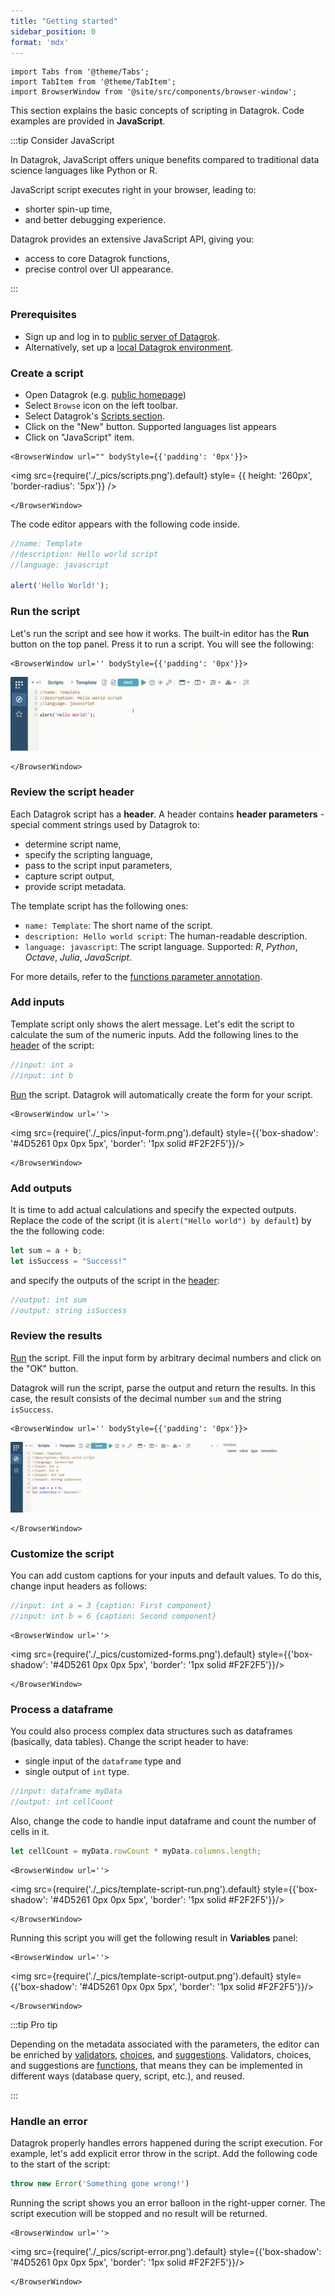 ```yaml
---
title: "Getting started"
sidebar_position: 0
format: 'mdx'
---
```


```mdx-code-block
import Tabs from '@theme/Tabs';
import TabItem from '@theme/TabItem';
import BrowserWindow from '@site/src/components/browser-window';
```

This section explains the basic concepts of scripting in Datagrok.
Code examples are provided in **JavaScript**.

:::tip Consider JavaScript

In Datagrok, JavaScript offers unique benefits compared to traditional
data science languages like Python or R.

JavaScript script executes right in your browser, leading to:

* shorter spin-up time,
* and better debugging experience.

Datagrok provides an extensive JavaScript API, giving you:

* access to core Datagrok functions,
* precise control over UI appearance.

:::

### Prerequisites

* Sign up and log in to [public server of Datagrok](https://public.datagrok.ai/).
* Alternatively, set up a [local Datagrok environment](../../deploy/docker-compose/docker-compose.md).

### Create a script

<div style = {{ display: 'flex' }}>

<div style = {{ width: '50%' }}>

* Open Datagrok (e.g. [public homepage](https://public.datagrok.ai/))
* Select `Browse` icon on the left toolbar.
* Select Datagrok's [Scripts section](https://public.datagrok.ai/scripts).
* Click on the "New" button. Supported languages list appears
* Click on "JavaScript" item.

</div>

<div style = {{ width: '50%', display: 'flex', gap: '20px', 'justify-content': 'end' }}>

```mdx-code-block
<BrowserWindow url="" bodyStyle={{'padding': '0px'}}>
```

<img
  src={require('./_pics/scripts.png').default}
  style= {{ height: '260px', 'border-radius': '5px'}}
/>

```mdx-code-block
</BrowserWindow>
```

</div>

</div>

The code editor appears with the following code inside.

```javascript title="Default javascript script"
//name: Template
//description: Hello world script
//language: javascript

alert('Hello World!');
```

### Run the script

Let's run the script and see how it works.
The built-in editor has the **Run** <i class="fas fa-play"></i> button on the top panel.
Press it to run a script. You will see the following:

```mdx-code-block
<BrowserWindow url='' bodyStyle={{'padding': '0px'}}>
```

![default-script](./_pics/default-script.gif)

```mdx-code-block
</BrowserWindow>
```

### Review the script header

Each Datagrok script has a **header**. A header contains **header parameters** \-
special comment strings used by Datagrok to: 
- determine script name,
- specify the scripting language,
- pass to the script input parameters,
- capture script output,
- provide script metadata.

The template script has the following ones:

* `name: Template`: The short name of the script.
* `description: Hello world script`: The human-readable description.
* `language: javascript`: The script language. Supported: *R*, *Python*, *Octave*, *Julia*, *JavaScript*.

For more details, refer to the [functions parameter annotation](../../datagrok/concepts/functions/func-params-annotation).

### Add inputs

Template script only shows the alert message. Let's edit the script to calculate the sum of the numeric inputs.
Add the following lines to the [header](#review-the-script-header) of the script:

```javascript title="Adding 2 numeric inputs"
//input: int a
//input: int b
```

[Run](#run-the-script) the script. Datagrok will automatically create the form for your script.

```mdx-code-block
<BrowserWindow url=''>
```

<div style={{'text-align': 'center'}}>

<img src={require('./_pics/input-form.png').default} style={{'box-shadow': '#4D5261 0px 0px 5px', 'border': '1px solid #F2F2F5'}}/>

</div>

```mdx-code-block
</BrowserWindow>
```

### Add outputs

It is time to add actual calculations and specify the expected outputs. Replace the code of the script (it is `alert("Hello world") by default`) by the the following code:

```javascript
let sum = a + b;
let isSuccess = "Success!"
```

and specify the outputs of the script in the [header](#review-the-script-header):

```javascript
//output: int sum
//output: string isSuccess
```

### Review the results

[Run](#run-the-script) the script. Fill the input form by arbitrary decimal numbers 
and click on the "OK" button.

Datagrok will run the script, parse the output and return the results. In this case, 
the result consists of the decimal number `sum` and the string `isSuccess`.

```mdx-code-block
<BrowserWindow url='' bodyStyle={{'padding': '0px'}}>
```

![script-outputs](./_pics/script-outputs.gif)

```mdx-code-block
</BrowserWindow>
```

### Customize the script

You can add custom captions for your inputs and default values. To do this,
change input headers as follows:

```javascript
//input: int a = 3 {caption: First component}
//input: int b = 6 {caption: Second component}
```

```mdx-code-block
<BrowserWindow url=''>
```

<div style={{'text-align': 'center'}}>

<img src={require('./_pics/customized-forms.png').default} style={{'box-shadow': '#4D5261 0px 0px 5px', 'border': '1px solid #F2F2F5'}}/>

</div>

```mdx-code-block
</BrowserWindow>
```

### Process a dataframe

You could also process complex data structures such as dataframes (basically, data tables).
Change the script header to have:
- single input of the `dataframe` type and 
- single output of `int` type.

```javascript
//input: dataframe myData
//output: int cellCount
```

Also, change the code to handle input dataframe and count the number of cells in it.

```javascript
let cellCount = myData.rowCount * myData.columns.length;
```

```mdx-code-block
<BrowserWindow url=''>
```

<div style={{'text-align': 'center'}}>

<img src={require('./_pics/template-script-run.png').default} style={{'box-shadow': '#4D5261 0px 0px 5px', 'border': '1px solid #F2F2F5'}}/>

</div>

```mdx-code-block
</BrowserWindow>
```

Running this script you will get the following result in **Variables** panel:

```mdx-code-block
<BrowserWindow url=''>
```

<div style={{'text-align': 'center'}}>

<img src={require('./_pics/template-script-output.png').default} style={{'box-shadow': '#4D5261 0px 0px 5px', 'border': '1px solid #F2F2F5'}}/>

</div>

```mdx-code-block
</BrowserWindow>
```

:::tip Pro tip

Depending on the metadata associated with the parameters, the editor can be
enriched by [validators](../../datagrok/concepts/functions/func-params-annotation.md#validation), [choices](../../datagrok/concepts/functions/func-params-annotation.md#choices),
and [suggestions](../../datagrok/concepts/functions/func-params-annotation.md#autocomplete). Validators, choices, and suggestions are
[functions](../../datagrok/concepts/functions/functions.md), that means they can be implemented in different ways
(database query, script, etc.), and reused.

:::

### Handle an error

Datagrok properly handles errors happened during the script execution.
For example, let's add explicit error throw in the script. Add the following code to the 
start of the script:

```javascript
throw new Error('Something gone wrong!')
```

Running the script shows you an error balloon in the right-upper corner.
The script execution will be stopped and no result will be returned.

```mdx-code-block
<BrowserWindow url=''>
```

<div style={{'text-align': 'center'}}>

<img src={require('./_pics/script-error.png').default} style={{'box-shadow': '#4D5261 0px 0px 5px', 'border': '1px solid #F2F2F5'}}/>

</div>

```mdx-code-block
</BrowserWindow>
```


